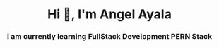 <h1 align="center">Hi 👋, I'm Angel Ayala</h1>
<h3 align="center">I am currently learning FullStack Development PERN Stack</h3>
